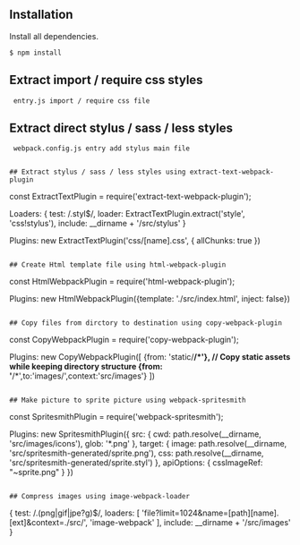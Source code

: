 ## Installation

Install all dependencies. 

```
$ npm install
```

## Extract import / require css styles

```
 entry.js import / require css file
```

## Extract direct stylus / sass / less styles

```
 webpack.config.js entry add stylus main file
```
```

## Extract stylus / sass / less styles using extract-text-webpack-plugin

```
const ExtractTextPlugin = require('extract-text-webpack-plugin');

Loaders:
{
  test: /\.styl$/,
  loader: ExtractTextPlugin.extract('style', 'css!stylus'),
  include: __dirname + '/src/stylus'
}

Plugins:
new ExtractTextPlugin('css/[name].css', {
  allChunks: true
})
```

## Create Html template file using html-webpack-plugin

```
const HtmlWebpackPlugin = require('html-webpack-plugin');

Plugins:
new HtmlWebpackPlugin({template: './src/index.html', inject: false})
```

## Copy files from dirctory to destination using copy-webpack-plugin

```
const CopyWebpackPlugin = require('copy-webpack-plugin');

Plugins:
new CopyWebpackPlugin([
  {from: 'static/**/*'},
  // Copy static assets while keeping directory structure
  {from: '**/*',to:'images/',context:'src/images'}
])
```

## Make picture to sprite picture using webpack-spritesmith

```
const SpritesmithPlugin = require('webpack-spritesmith');

Plugins:
new SpritesmithPlugin({
 src: {
   cwd: path.resolve(__dirname, 'src/images/icons'),
   glob: '*.png'
 },
 target: {
   image: path.resolve(__dirname, 'src/spritesmith-generated/sprite.png'),
   css: path.resolve(__dirname, 'src/spritesmith-generated/sprite.styl')
 },
 apiOptions: {
   cssImageRef: "~sprite.png"
 }
})
```

## Compress images using image-webpack-loader
```
{
  test: /\.(png|gif|jpe?g)$/,
  loaders: [
    'file?limit=1024&name=[path][name].[ext]&context=./src/',
    'image-webpack'
  ],
  include: __dirname + '/src/images'
}
```
